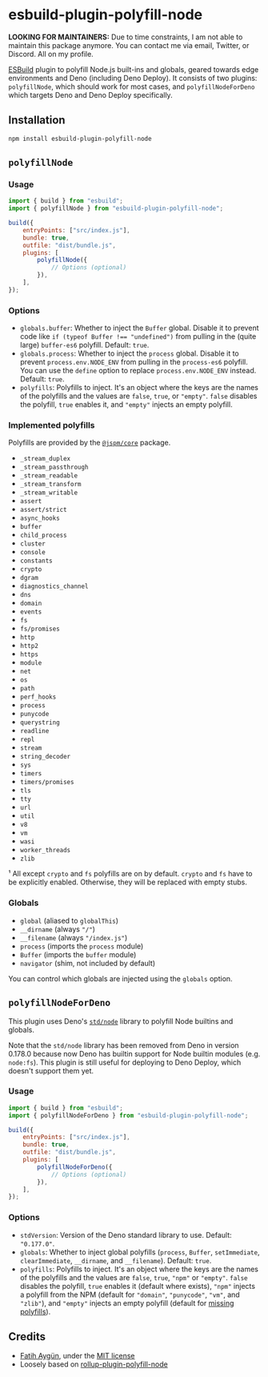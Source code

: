 # esbuild-plugin-polyfill-node

**LOOKING FOR MAINTAINERS:** Due to time constraints, I am not able to maintain this package anymore. You can contact me via email, Twitter, or Discord. All on my profile.

[ESBuild](https://esbuild.github.io/) plugin to polyfill Node.js built-ins and globals, geared towards edge environments and Deno (including Deno Deploy). It consists of two plugins: `polyfillNode`, which should work for most cases, and `polyfillNodeForDeno` which targets Deno and Deno Deploy specifically.

## Installation

```sh
npm install esbuild-plugin-polyfill-node
```

## `polyfillNode`

### Usage

```js
import { build } from "esbuild";
import { polyfillNode } from "esbuild-plugin-polyfill-node";

build({
	entryPoints: ["src/index.js"],
	bundle: true,
	outfile: "dist/bundle.js",
	plugins: [
		polyfillNode({
			// Options (optional)
		}),
	],
});
```

### Options

- `globals.buffer`: Whether to inject the `Buffer` global. Disable it to prevent code like `if (typeof Buffer !== "undefined")` from pulling in the (quite large) `buffer-es6` polyfill. Default: `true`.
- `globals.process`: Whether to inject the `process` global. Disable it to prevent `process.env.NODE_ENV` from pulling in the `process-es6` polyfill. You can use the `define` option to replace `process.env.NODE_ENV` instead. Default: `true`.
- `polyfills`: Polyfills to inject. It's an object where the keys are the names of the polyfills and the values are `false`, `true`, or `"empty"`. `false` disables the polyfill, `true` enables it, and `"empty"` injects an empty polyfill.

### Implemented polyfills

Polyfills are provided by the [`@jspm/core`](https://github.com/jspm/jspm-core/) package.

- `_stream_duplex`
- `_stream_passthrough`
- `_stream_readable`
- `_stream_transform`
- `_stream_writable`
- `assert`
- `assert/strict`
- `async_hooks`
- `buffer`
- `child_process`
- `cluster`
- `console`
- `constants`
- `crypto`
- `dgram`
- `diagnostics_channel`
- `dns`
- `domain`
- `events`
- `fs`
- `fs/promises`
- `http`
- `http2`
- `https`
- `module`
- `net`
- `os`
- `path`
- `perf_hooks`
- `process`
- `punycode`
- `querystring`
- `readline`
- `repl`
- `stream`
- `string_decoder`
- `sys`
- `timers`
- `timers/promises`
- `tls`
- `tty`
- `url`
- `util`
- `v8`
- `vm`
- `wasi`
- `worker_threads`
- `zlib`

¹ All except `crypto` and `fs` polyfills are on by default. `crypto` and `fs` have to be explicitly enabled. Otherwise, they will be replaced with empty stubs.

### Globals

- `global` (aliased to `globalThis`)
- `__dirname` (always `"/"`)
- `__filename` (always `"/index.js"`)
- `process` (imports the `process` module)
- `Buffer` (imports the `buffer` module)
- `navigator` (shim, not included by default)

You can control which globals are injected using the `globals` option.

## `polyfillNodeForDeno`

This plugin uses Deno's [`std/node`](https://deno.land/std@0.177.0/node) library to polyfill Node builtins and globals.

Note that the `std/node` library has been removed from Deno in version 0.178.0 because now Deno has builtin support for Node builtin modules (e.g. `node:fs`). This plugin is still useful for deploying to Deno Deploy, which doesn't support them yet.

### Usage

```js
import { build } from "esbuild";
import { polyfillNodeForDeno } from "esbuild-plugin-polyfill-node";

build({
	entryPoints: ["src/index.js"],
	bundle: true,
	outfile: "dist/bundle.js",
	plugins: [
		polyfillNodeForDeno({
			// Options (optional)
		}),
	],
});
```

### Options

- `stdVersion`: Version of the Deno standard library to use. Default: `"0.177.0"`.
- `globals`: Whether to inject global polyfills (`process`, `Buffer`, `setImmediate`, `clearImmediate`, `__dirname`, and `__filename`). Default: `true`.
- `polyfills`: Polyfills to inject. It's an object where the keys are the names of the polyfills and the values are `false`, `true`, `"npm"` or `"empty"`. `false` disables the polyfill, `true` enables it (default where exists), `"npm"` injects a polyfill from the NPM (default for `"domain"`, `"punycode"`, `"vm"`, and `"zlib"`), and `"empty"` injects an empty polyfill (default for [missing polyfills](#empty-stubs)).

## Credits

- [Fatih Aygün](https://github.com/cyco130), under the [MIT license](./LICENSE)
- Loosely based on [rollup-plugin-polyfill-node](https://github.com/FredKSchott/rollup-plugin-polyfill-node)
